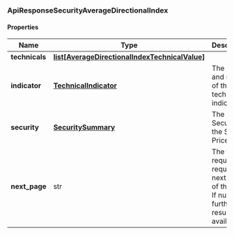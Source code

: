 

[//]: # (CLASS:ApiResponseSecurityAverageDirectionalIndex)

[//]: # (KIND:object)

### ApiResponseSecurityAverageDirectionalIndex

#### Properties

[//]: # (START_DEFINITION)

Name | Type | Description
------------ | ------------- | -------------
**technicals** | [**list[AverageDirectionalIndexTechnicalValue]**](AverageDirectionalIndexTechnicalValue.md) |  &nbsp;
**indicator** | [**TechnicalIndicator**](TechnicalIndicator.md) | The name and symbol of the technical indicator &nbsp;
**security** | [**SecuritySummary**](SecuritySummary.md) | The Security of the Stock Price &nbsp;
**next_page** | str | The token required to request the next page of the data. If null, no further results are available. &nbsp;

[//]: # (END_DEFINITION)


[//]: # (CONTAINED_CLASS:AverageDirectionalIndexTechnicalValue)


[//]: # (CONTAINED_CLASS:TechnicalIndicator)


[//]: # (CONTAINED_CLASS:SecuritySummary)



